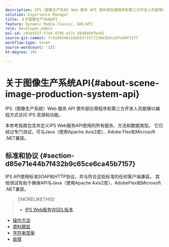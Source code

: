 ```yaml
---
description: IPS（图像生产系统）Web 服务 API 使外部应用程序和第三方开发人员能够以编程方式访问 IPS 资源和功能。
solution: Experience Manager
title: 关于图像生产系统API
feature: Dynamic Media Classic，SDK/API
role: Developer,Admin
exl-id: c03e415f-57eb-4706-a17c-68d8469fba91
source-git-commit: fcda99340a18d5037157723bb3bdca5fa9df3277
workflow-type: tm+mt
source-wordcount: '151'
ht-degree: 29%

---
```


# 关于图像生产系统API{#about-scene-image-production-system-api}

IPS（图像生产系统）Web 服务 API 使外部应用程序和第三方开发人员能够以编程方式访问 IPS 资源和功能。

本参考指南包含并定义IPS Web服务API使用的所有服务、方法和数据类型。 它已经过专门测试，可与Java（使用Apache Axis2库）、Adobe Flex和Microsoft .NET兼容。

## 标准和协议 {#section-d85e71e44b7f432b9c65ce6ca45b7157}

IPS API使用标准SOAP和HTTP协议，并与符合这些标准的任何客户端兼容。 其他测试有助于确保API与Java（使用Apache Axis2库）、AdobeFlex和Microsoft .NET兼容。

>[!MORELIKETHIS]
>
>* [IPS Web服务WSDL版本](c-wsdl-versions.md#concept-aff3e13f3b59486882260b5f2e962226)
* [操作方法](operations/c-operations-intro/c-methods/c-methods.md)
* [資料類型](types/c-data-types/c-data-types.md#concept-dcf2ce73ff334e22bc4c634e3a0a50a6)
* [字符串常量](string-constants/c-string-constants/c-string-constants.md)
* [故障](faults/c-faults/c-faults.md#concept-28c5e495f39443ecab05384d8cf8ab6b)

